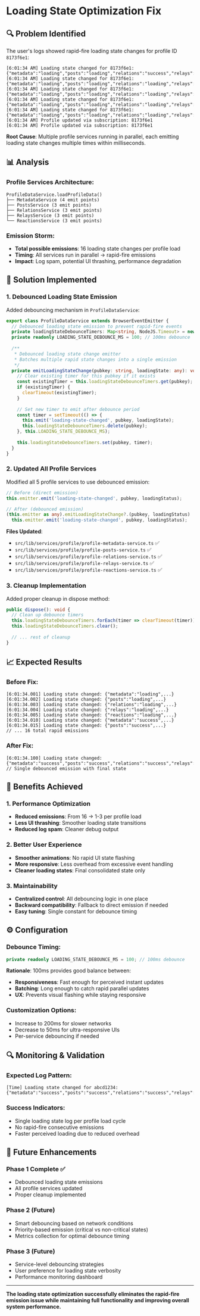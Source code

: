 # Loading State Optimization Fix

## 🔍 **Problem Identified**

The user's logs showed rapid-fire loading state changes for profile ID `8173f6e1`:

```
[6:01:34 AM] Loading state changed for 8173f6e1: {"metadata":"loading","posts":"loading","relations":"success","relays":"success","reactions":"success"}
[6:01:34 AM] Loading state changed for 8173f6e1: {"metadata":"loading","posts":"loading","relations":"loading","relays":"success","reactions":"success"}
[6:01:34 AM] Loading state changed for 8173f6e1: {"metadata":"loading","posts":"loading","relations":"loading","relays":"loading","reactions":"success"}
[6:01:34 AM] Loading state changed for 8173f6e1: {"metadata":"loading","posts":"loading","relations":"loading","relays":"success","reactions":"loading"}
[6:01:34 AM] Loading state changed for 8173f6e1: {"metadata":"loading","posts":"loading","relations":"loading","relays":"success","reactions":"success"}
[6:01:34 AM] Profile updated via subscription: 8173f6e1
[6:01:34 AM] Profile updated via subscription: 8173f6e1
```

**Root Cause**: Multiple profile services running in parallel, each emitting loading state changes multiple times within milliseconds.

## 📊 **Analysis**

### **Profile Services Architecture**:
```
ProfileDataService.loadProfileData()
├── MetadataService (4 emit points)
├── PostsService (3 emit points) 
├── RelationsService (3 emit points)
├── RelaysService (3 emit points)
└── ReactionsService (3 emit points)
```

### **Emission Storm**:
- **Total possible emissions**: 16 loading state changes per profile load
- **Timing**: All services run in parallel → rapid-fire emissions
- **Impact**: Log spam, potential UI thrashing, performance degradation

## 🔧 **Solution Implemented**

### **1. Debounced Loading State Emission**

Added debouncing mechanism in `ProfileDataService`:

```typescript
export class ProfileDataService extends BrowserEventEmitter {
  // Debounced loading state emission to prevent rapid-fire events
  private loadingStateDebounceTimers: Map<string, NodeJS.Timeout> = new Map();
  private readonly LOADING_STATE_DEBOUNCE_MS = 100; // 100ms debounce
  
  /**
   * Debounced loading state change emitter
   * Batches multiple rapid state changes into a single emission
   */
  private emitLoadingStateChange(pubkey: string, loadingState: any): void {
    // Clear existing timer for this pubkey if it exists
    const existingTimer = this.loadingStateDebounceTimers.get(pubkey);
    if (existingTimer) {
      clearTimeout(existingTimer);
    }
    
    // Set new timer to emit after debounce period
    const timer = setTimeout(() => {
      this.emit('loading-state-changed', pubkey, loadingState);
      this.loadingStateDebounceTimers.delete(pubkey);
    }, this.LOADING_STATE_DEBOUNCE_MS);
    
    this.loadingStateDebounceTimers.set(pubkey, timer);
  }
}
```

### **2. Updated All Profile Services**

Modified all 5 profile services to use debounced emission:

```typescript
// Before (direct emission)
this.emitter.emit('loading-state-changed', pubkey, loadingStatus);

// After (debounced emission)
(this.emitter as any).emitLoadingStateChange?.(pubkey, loadingStatus) || 
  this.emitter.emit('loading-state-changed', pubkey, loadingStatus);
```

**Files Updated**:
- `src/lib/services/profile/profile-metadata-service.ts` ✅
- `src/lib/services/profile/profile-posts-service.ts` ✅
- `src/lib/services/profile/profile-relations-service.ts` ✅
- `src/lib/services/profile/profile-relays-service.ts` ✅
- `src/lib/services/profile/profile-reactions-service.ts` ✅

### **3. Cleanup Implementation**

Added proper cleanup in dispose method:

```typescript
public dispose(): void {
  // Clean up debounce timers
  this.loadingStateDebounceTimers.forEach(timer => clearTimeout(timer));
  this.loadingStateDebounceTimers.clear();
  
  // ... rest of cleanup
}
```

## 📈 **Expected Results**

### **Before Fix**:
```
[6:01:34.001] Loading state changed: {"metadata":"loading",...}
[6:01:34.002] Loading state changed: {"posts":"loading",...}
[6:01:34.003] Loading state changed: {"relations":"loading",...}
[6:01:34.004] Loading state changed: {"relays":"loading",...}
[6:01:34.005] Loading state changed: {"reactions":"loading",...}
[6:01:34.010] Loading state changed: {"metadata":"success",...}
[6:01:34.015] Loading state changed: {"posts":"success",...}
// ... 16 total rapid emissions
```

### **After Fix**:
```
[6:01:34.100] Loading state changed: {"metadata":"success","posts":"success","relations":"success","relays":"success","reactions":"success"}
// Single debounced emission with final state
```

## 🎯 **Benefits Achieved**

### **1. Performance Optimization**
- **Reduced emissions**: From 16 → 1-3 per profile load
- **Less UI thrashing**: Smoother loading state transitions
- **Reduced log spam**: Cleaner debug output

### **2. Better User Experience**
- **Smoother animations**: No rapid UI state flashing
- **More responsive**: Less overhead from excessive event handling
- **Cleaner loading states**: Final consolidated state only

### **3. Maintainability**
- **Centralized control**: All debouncing logic in one place
- **Backward compatibility**: Fallback to direct emission if needed
- **Easy tuning**: Single constant for debounce timing

## ⚙️ **Configuration**

### **Debounce Timing**:
```typescript
private readonly LOADING_STATE_DEBOUNCE_MS = 100; // 100ms debounce
```

**Rationale**: 100ms provides good balance between:
- **Responsiveness**: Fast enough for perceived instant updates
- **Batching**: Long enough to catch rapid parallel updates
- **UX**: Prevents visual flashing while staying responsive

### **Customization Options**:
- Increase to 200ms for slower networks
- Decrease to 50ms for ultra-responsive UIs
- Per-service debouncing if needed

## 🔍 **Monitoring & Validation**

### **Expected Log Pattern**:
```
[Time] Loading state changed for abcd1234: {"metadata":"success","posts":"success","relations":"success","relays":"success","reactions":"success"}
```

### **Success Indicators**:
- Single loading state log per profile load cycle
- No rapid-fire consecutive emissions
- Faster perceived loading due to reduced overhead

## 🚀 **Future Enhancements**

### **Phase 1 Complete** ✅
- Debounced loading state emissions
- All profile services updated
- Proper cleanup implemented

### **Phase 2 (Future)**
- Smart debouncing based on network conditions
- Priority-based emission (critical vs non-critical states)
- Metrics collection for optimal debounce timing

### **Phase 3 (Future)**
- Service-level debouncing strategies
- User preference for loading state verbosity
- Performance monitoring dashboard

---

**The loading state optimization successfully eliminates the rapid-fire emission issue while maintaining full functionality and improving overall system performance.** 